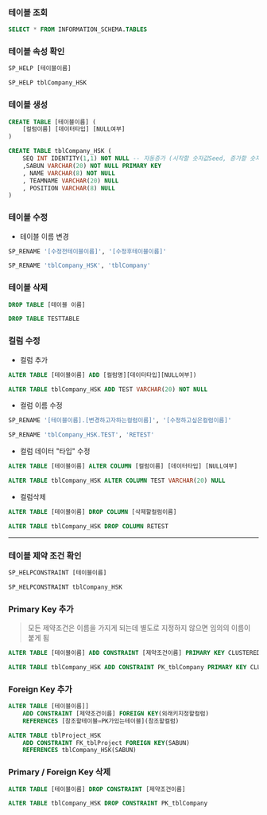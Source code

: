 ### 테이블 조회
```sql
SELECT * FROM INFORMATION_SCHEMA.TABLES
```

### 테이블 속성 확인
```sql
SP_HELP [테이블이름]
```

```sql
SP_HELP tblCompany_HSK
```

### 테이블 생성
```sql
CREATE TABLE [테이블이름] (
	[컬럼이름] [데이터타입] [NULL여부]
)
```
```sql
CREATE TABLE tblCompany_HSK (
	SEQ INT IDENTITY(1,1) NOT NULL -- 자동증가 (시작할 숫자값Seed, 증가할 숫자값)
	,SABUN VARCHAR(20) NOT NULL PRIMARY KEY
	, NAME VARCHAR(8) NOT NULL
	, TEAMNAME VARCHAR(20) NULL
	, POSITION VARCHAR(8) NULL
)
```

### 테이블 수정

- 테이블 이름 변경
```sql
SP_RENAME '[수정전테이블이름]', '[수정후테이블이름]'
```
```sql
SP_RENAME 'tblCompany_HSK', 'tblCompany'
```

### 테이블 삭제
```sql
DROP TABLE [테이블 이름]
```
```sql
DROP TABLE TESTTABLE
```


### 컬럼 수정

- 컬럼 추가
```sql
ALTER TABLE [테이블이름] ADD [컬럼명][데이터타입][NULL여부])
```
```sql
ALTER TABLE tblCompany_HSK ADD TEST VARCHAR(20) NOT NULL
```

- 컬럼 이름 수정
```sql
SP_RENAME '[테이블이름].[변경하고자하는컬럼이름]', '[수정하고싶은컬럼이름]'
```
```sql
SP_RENAME 'tblCompany_HSK.TEST', 'RETEST'
```

- 컬럼 데이터 "타입" 수정
```sql
ALTER TABLE [테이블이름] ALTER COLUMN [컬럼이름] [데이터타입] [NULL여부]
```
```sql
ALTER TABLE tblCompany_HSK ALTER COLUMN TEST VARCHAR(20) NULL
```

- 컬럼삭제
```sql
ALTER TABLE [테이블이름] DROP COLUMN [삭제할컬럼이름]
```
```sql
ALTER TABLE tblCompany_HSK DROP COLUMN RETEST
```

---
### 테이블 제약 조건 확인
```sql
SP_HELPCONSTRAINT [테이블이름]
```
```sql
SP_HELPCONSTRAINT tblCompany_HSK
```

### Primary Key 추가

 > 모든 제약조건은 이름을 가지게 되는데 별도로 지정하지 않으면 임의의 이름이 붙게 됨
```sql
ALTER TABLE [테이블이름] ADD CONSTRAINT [제약조건이름] PRIMARY KEY CLUSTERED (PK지정할컬럼이름)
```
```sql
ALTER TABLE tblCompany_HSK ADD CONSTRAINT PK_tblCompany PRIMARY KEY CLUSTERED (SABUN)
```

###  Foreign Key 추가
```sql
ALTER TABLE [테이블이름]] 
	ADD CONSTRAINT [제약조건이름] FOREIGN KEY(외래키지정할컬럼) 
	REFERENCES [참조할테이블=PK가있는테이블](참조할컬럼) 
```
```sql
ALTER TABLE tblProject_HSK 
	ADD CONSTRAINT FK_tblProject FOREIGN KEY(SABUN) 
	REFERENCES tblCompany_HSK(SABUN) 
```


### Primary / Foreign Key 삭제
```sql
ALTER TABLE [테이블이름] DROP CONSTRAINT [제약조건이름]
```
```sql
ALTER TABLE tblCompany_HSK DROP CONSTRAINT PK_tblCompany
```



